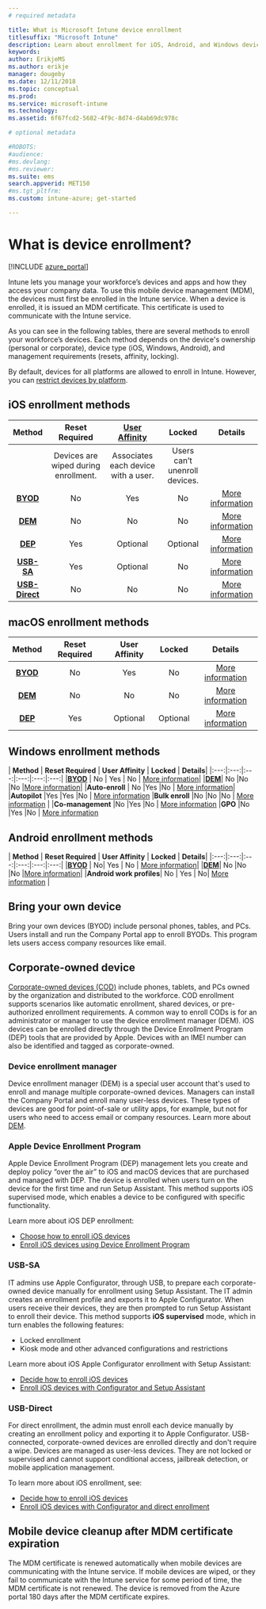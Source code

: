 ```yaml
---
# required metadata

title: What is Microsoft Intune device enrollment
titlesuffix: "Microsoft Intune"
description: Learn about enrollment for iOS, Android, and Windows devices.
keywords:
author: ErikjeMS
ms.author: erikje
manager: dougeby
ms.date: 12/11/2018
ms.topic: conceptual
ms.prod:
ms.service: microsoft-intune
ms.technology:
ms.assetid: 6f67fcd2-5682-4f9c-8d74-d4ab69dc978c

# optional metadata

#ROBOTS:
#audience:
#ms.devlang:
#ms.reviewer:
ms.suite: ems
search.appverid: MET150
#ms.tgt_pltfrm:
ms.custom: intune-azure; get-started

---
```


# What is device enrollment?
[!INCLUDE [azure_portal](./includes/azure_portal.md)]

Intune lets you manage your workforce’s devices and apps and how they access your company data. To use this mobile device management (MDM), the devices must first be enrolled in the Intune service. When a device is enrolled, it is issued an MDM certificate. This certificate is used to communicate with the Intune service.

As you can see in the following tables, there are several methods to enroll your workforce’s devices. Each method depends on the device's ownership (personal or corporate), device type (iOS, Windows, Android), and management requirements (resets, affinity, locking).

By default, devices for all platforms are allowed to enroll in Intune. However, you can [restrict devices by platform](enrollment-restrictions-set.md#set-device-type-restrictions).

## iOS enrollment methods

| **Method** |	**Reset Required** |	[**User Affinity**](device-enrollment-program-enroll-ios.md#create-an-apple-enrollment-profile)	|	**Locked** | **Details** |
|:---:|:---:|:---:|:---:|:---:|
| |	Devices are wiped during enrollment. |	Associates each device with a user.| Users can’t unenroll devices.	| |
|**[BYOD](#bring-your-own-device)** | No|	Yes |	No | [More information](./apple-mdm-push-certificate-get.md)|
|**[DEM](#device-enrollment-manager)**|	No |No |No	| [More information](./device-enrollment-program-enroll-ios.md)|
|**[DEP](#apple-device-enrollment-program)**|	Yes |	Optional |	Optional|[More information](./device-enrollment-program-enroll-ios.md)|
|**[USB-SA](#usb-sa)**|	Yes |	Optional |	No| [More information](./apple-configurator-setup-assistant-enroll-ios.md)|
|**[USB-Direct](#usb-direct)**|	No |	No	| No|[More information](./apple-configurator-direct-enroll-ios.md)|

## macOS enrollment methods
| **Method** |  **Reset Required** |  **User Affinity** | **Locked** | **Details**|
|:---:|:---:|:---:|:---:|:---:|
|**[BYOD](#bring-your-own-device)** | No| Yes | No | [More information](./macos-enroll.md)|
|**[DEM](#device-enrollment-manager)**| No |No |No  | [More information](./device-enrollment-manager-enroll.md)|
|**[DEP](#apple-device-enrollment-program)**|	Yes |	Optional |	Optional|[More information](./device-enrollment-program-enroll-macos.md)|


## Windows enrollment methods

| **Method** |	**Reset Required** |	**User Affinity**	|	**Locked** | **Details**|
|:---:|:---:|:---:|:---:|:---:|:---:|
|**[BYOD](#bring-your-own-device)** | No |	Yes |	No | [More information](windows-enroll.md)|
|**[DEM](#device-enrollment-manager)**|	No |No |No	|[More information](device-enrollment-manager-enroll.md)|
|**Auto-enroll** | No |Yes |No | [More information](./windows-enroll.md#enable-windows-10-automatic-enrollment)|
|**Autopilot** |Yes |Yes |No | [More information](enrollment-autopilot.md)
|**Bulk enroll** |No |No |No | [More information](./windows-bulk-enroll.md) |
|**Co-management** |No |Yes |No | [More information](https://docs.microsoft.com/sccm/core/clients/manage/co-management-overview)
|**GPO** |No |Yes |No | [More information](https://docs.microsoft.com/windows/client-management/mdm/enroll-a-windows-10-device-automatically-using-group-policy)


## Android enrollment methods

| **Method** |	**Reset Required** |	**User Affinity**	|	**Locked** | **Details**|
|:---:|:---:|:---:|:---:|:---:|:---:|
|**[BYOD](#bring-your-own-device)** | No|	Yes |	No | [More information](./android-enroll.md)|
|**[DEM](#device-enrollment-manager)**|	No |No |No	|[More information](./device-enrollment-manager-enroll.md)|
|**Android work profiles**| No | Yes | No| [More information](./android-work-profile-enroll.md) |


## Bring your own device
Bring your own devices (BYOD) include personal phones, tables, and PCs. Users install and run the Company Portal app to enroll BYODs. This program lets users access company resources like email.

## Corporate-owned device
[Corporate-owned devices (COD)](corporate-identifiers-add.md) include phones, tablets, and PCs owned by the organization and distributed to the workforce. COD enrollment supports scenarios like automatic enrollment, shared devices, or pre-authorized enrollment requirements. A common way to enroll CODs is for an administrator or manager to use the device enrollment manager (DEM). iOS devices can be enrolled directly through the Device Enrollment Program (DEP) tools that are provided by Apple. Devices with an IMEI number can also be identified and tagged as corporate-owned.

### Device enrollment manager
Device enrollment manager (DEM) is a special user account that's used to enroll and manage multiple corporate-owned devices. Managers can install the Company Portal and enroll many user-less devices. These types of devices are good for point-of-sale or utility apps, for example, but not for users who need to access email or company resources. Learn more about [DEM](./device-enrollment-manager-enroll.md). 

### Apple Device Enrollment Program
Apple Device Enrollment Program (DEP) management lets you create and deploy policy “over the air” to iOS and macOS devices that are purchased and managed with DEP. The device is enrolled when users turn on the device for the first time and run Setup Assistant. This method supports iOS supervised mode, which enables a device to be configured with specific functionality.

Learn more about iOS DEP enrollment:

- [Choose how to enroll iOS devices](ios-enroll.md)
- [Enroll iOS devices using Device Enrollment Program](https://docs.microsoft.com/intune/device-restrictions-ios#device-enrollment-program)

### USB-SA
IT admins use Apple Configurator, through USB, to prepare each corporate-owned device manually for enrollment using Setup Assistant. The IT admin creates an enrollment profile and exports it to Apple Configurator. When users receive their devices, they are then prompted to run Setup Assistant to enroll their device. This method supports **iOS supervised** mode, which in turn enables the following features:
  -	Locked enrollment
  -	Kiosk mode and other advanced configurations and restrictions

Learn more about iOS Apple Configurator enrollment with Setup Assistant:

- [Decide how to enroll iOS devices](enrollment-method-choose-ios.md)
- [Enroll iOS devices with Configurator and Setup Assistant](apple-configurator-setup-assistant-enroll-ios.md)

### USB-Direct
For direct enrollment, the admin must enroll each device manually by creating an enrollment policy and exporting it to Apple Configurator. USB-connected, corporate-owned devices are enrolled directly and don't require a wipe. Devices are managed as user-less devices. They are not locked or supervised and cannot support conditional access, jailbreak detection, or mobile application management.

To learn more about iOS enrollment, see:

- [Decide how to enroll iOS devices](enrollment-method-choose-ios.md)
- [Enroll iOS devices with Configurator and direct enrollment](apple-configurator-direct-enroll-ios.md)

## Mobile device cleanup after MDM certificate expiration

The MDM certificate is renewed automatically when mobile devices are communicating with the Intune service. If mobile devices are wiped, or they fail to communicate with the Intune service for some period of time, the MDM certificate is not renewed. The device is removed from the Azure portal 180 days after the MDM certificate expires.
